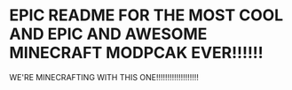 # EPIC README FOR THE MOST COOL AND EPIC AND AWESOME MINECRAFT MODPCAK EVER!!!!!!
WE'RE MINECRAFTING WITH THIS ONE!!!!!!!!!!!!!!!!!!!

